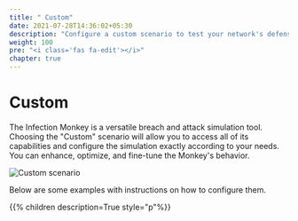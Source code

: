 ```yaml
---
title: " Custom"
date: 2021-07-28T14:36:02+05:30
description: "Configure a custom scenario to test your network's defenses."
weight: 100
pre: "<i class='fas fa-edit'></i>"
chapter: true
---
```


# Custom

The Infection Monkey is a versatile breach and attack simulation tool. Choosing the "Custom" scenario will allow you to access all of its capabilities and configure the simulation exactly according to your needs. You can enhance, optimize, and fine-tune the Monkey's behavior.

![Custom scenario](/images/island/landing_page/choose_scenario_with_arrow_to_custom.png "Custom scenario")

Below are some examples with instructions on how to configure them.

{{% children description=True style="p"%}}
